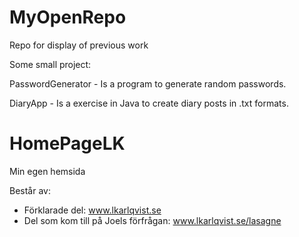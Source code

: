 # MyOpenRepo
Repo for display of previous work

Some small project:

PasswordGenerator - Is a program to generate random passwords.

DiaryApp - Is a exercise in Java to create diary posts in .txt formats.

# HomePageLK
Min egen hemsida

Består av:<br/>
- Förklarade del: www.lkarlqvist.se<br/>
- Del som kom till på Joels förfrågan: www.lkarlqvist.se/lasagne
